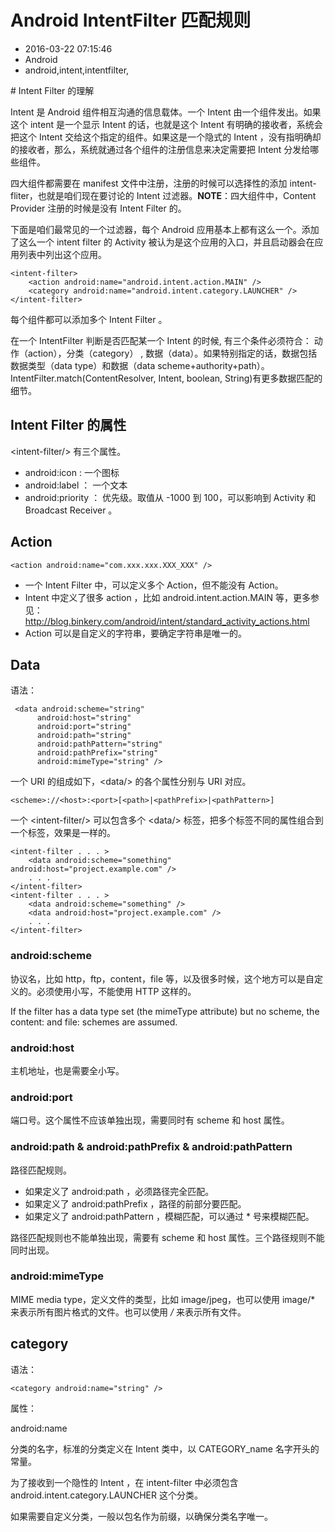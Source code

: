 # Android IntentFilter 匹配规则
- 2016-03-22 07:15:46
- Android
- android,intent,intentfilter,

<!--markdown--># Intent Filter 的理解

Intent 是 Android 组件相互沟通的信息载体。一个 Intent 由一个组件发出。如果这个 intent 是一个显示 Intent 的话，也就是这个 Intent 有明确的接收者，系统会把这个 Intent 交给这个指定的组件。如果这是一个隐式的 Intent ，没有指明确却的接收者，那么，系统就通过各个组件的注册信息来决定需要把 Intent 分发给哪些组件。

四大组件都需要在 manifest 文件中注册，注册的时候可以选择性的添加 intent-fliter，也就是咱们现在要讨论的 Intent 过滤器。**NOTE**：四大组件中，Content Provider 注册的时候是没有 Intent Filter 的。

下面是咱们最常见的一个过滤器，每个 Android 应用基本上都有这么一个。添加了这么一个 intent filter 的 Activity 被认为是这个应用的入口，并且启动器会在应用列表中列出这个应用。

    <intent-filter>
        <action android:name="android.intent.action.MAIN" />
        <category android:name="android.intent.category.LAUNCHER" />
    </intent-filter>


每个组件都可以添加多个 Intent Filter 。

在一个 IntentFilter 判断是否匹配某一个 Intent 的时候, 有三个条件必须符合： 动作（action），分类（category） , 数据（data）。如果特别指定的话，数据包括数据类型（data type）和数据（data scheme+authority+path）。IntentFilter.match(ContentResolver, Intent, boolean, String)有更多数据匹配的细节。

## Intent Filter 的属性 

<intent-filter/\> 有三个属性。

* android:icon : 一个图标
* android:label ： 一个文本
* android:priority ： 优先级。取值从 -1000 到 100，可以影响到 Activity 和 Broadcast Receiver 。

##  Action
 
    <action android:name="com.xxx.xxx.XXX_XXX" />

 * 一个 Intent Filter 中，可以定义多个 Action，但不能没有 Action。
 * Intent 中定义了很多 action ，比如 android.intent.action.MAIN 等，更多参见：<http://blog.binkery.com/android/intent/standard_activity_actions.html>
 * Action 可以是自定义的字符串，要确定字符串是唯一的。

## Data

语法：

     <data android:scheme="string"
          android:host="string"
          android:port="string"
          android:path="string"
          android:pathPattern="string"
          android:pathPrefix="string"
          android:mimeType="string" />

一个 URI 的组成如下，<data/\> 的各个属性分别与 URI 对应。

    <scheme>://<host>:<port>[<path>|<pathPrefix>|<pathPattern>]

一个 <intent-filter/\> 可以包含多个 <data/\> 标签，把多个标签不同的属性组合到一个标签，效果是一样的。

    <intent-filter . . . >
        <data android:scheme="something" android:host="project.example.com" />
        . . .
    </intent-filter>
    <intent-filter . . . >
        <data android:scheme="something" />
        <data android:host="project.example.com" />
        . . .
    </intent-filter>

### android:scheme

协议名，比如 http，ftp，content，file 等，以及很多时候，这个地方可以是自定义的。必须使用小写，不能使用 HTTP 这样的。

If the filter has a data type set (the mimeType attribute) but no scheme, the content: and file: schemes are assumed.

### android:host

主机地址，也是需要全小写。

### android:port

端口号。这个属性不应该单独出现，需要同时有 scheme 和 host 属性。

### android:path & android:pathPrefix & android:pathPattern

路径匹配规则。
* 如果定义了 android:path ，必须路径完全匹配。
* 如果定义了 android:pathPrefix ，路径的前部分要匹配。
* 如果定义了 android:pathPattern ，模糊匹配，可以通过 \* 号来模糊匹配。

路径匹配规则也不能单独出现，需要有 scheme 和 host 属性。三个路径规则不能同时出现。

### android:mimeType

MIME media type，定义文件的类型，比如 image/jpeg，也可以使用 image/* 来表示所有图片格式的文件。也可以使用 */* 来表示所有文件。

## category

语法：

    <category android:name="string" />

属性：

android:name

分类的名字，标准的分类定义在 Intent 类中，以 CATEGORY\_name 名字开头的常量。

为了接收到一个隐性的 Intent ，在 intent-filter 中必须包含 android.intent.category.LAUNCHER 这个分类。

如果需要自定义分类，一般以包名作为前缀，以确保分类名字唯一。

